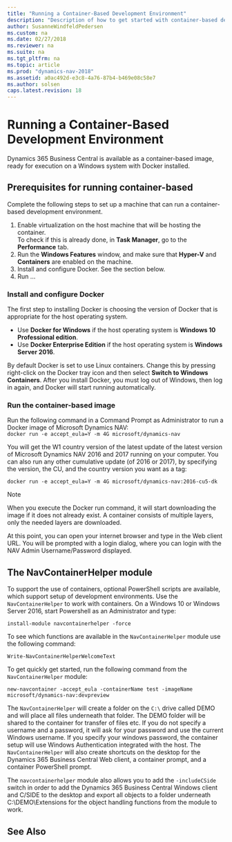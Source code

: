 ```yaml
---
title: "Running a Container-Based Development Environment"
description: "Description of how to get started with container-based development environment."
author: SusanneWindfeldPedersen
ms.custom: na
ms.date: 02/27/2018
ms.reviewer: na
ms.suite: na
ms.tgt_pltfrm: na
ms.topic: article
ms.prod: "dynamics-nav-2018"
ms.assetid: a0ac492d-e3c8-4a76-87b4-b469e08c58e7
ms.author: solsen
caps.latest.revision: 18
---
```


# Running a Container-Based Development Environment
Dynamics 365 Business Central is available as a container-based image, ready for execution on a Windows system with Docker installed.

## Prerequisites for running container-based 
Complete the following steps to set up a machine that can run a container-based development environment.

1) Enable virtualization on the host machine that will be hosting the container.  
To check if this is already done, in **Task Manager**, go to the **Performance** tab. 
2) Run the **Windows Features** window, and make sure that **Hyper-V** and **Containers** are enabled on the machine.
3) Install and configure Docker. See the section below.
4) Run ...

### Install and configure Docker
The first step to installing Docker is choosing the version of Docker that is appropriate for the host operating system. 
- Use **Docker for Windows** if the host operating system is **Windows 10 Professional edition**. 
- Use **Docker Enterprise Edition** if the host operating system is **Windows Server 2016**.

By default Docker is set to use Linux containers. Change this by pressing right-click on the Docker tray icon and then select **Switch to Windows Containers**. After you install Docker, you must log out of Windows, then log in again, and Docker will start running automatically. 

### Run the container-based image 
Run the following command in a Command Prompt as Administrator to run a Docker image of Microsoft Dynamics NAV:  
`docker run -e accept_eula=Y -m 4G microsoft/dynamics-nav` <!-- this needs to change -->

You will get the W1 country version of the latest <!-- ?--> update of the latest version of Microsoft Dynamics NAV 2016 and 2017 running on your computer. You can also run any other cumulative update (of 2016 or 2017), by specifying the version, the CU, and the country version you want as a tag: 

`docker run -e accept_eula=Y -m 4G microsoft/dynamics-nav:2016-cu5-dk`

> [!NOTE]   
> When you execute the Docker run command, it will start downloading the image if it does not already exist. A container consists of multiple layers, only the needed layers are downloaded.

At this point, you can open your internet browser and type in the Web client URL. You will be prompted with a login dialog, where you can login with the NAV Admin Username/Password displayed.

## The NavContainerHelper module
To support the use of containers, optional PowerShell scripts are available, which support setup of development environments. Use the `NavContainerHelper` to work with containers. On a Windows 10 or Windows Server 2016, start Powershell as an Administrator and type:

`install-module navcontainerhelper -force`                       

To see which functions are available in the `NavContainerHelper` module use the following command:

`Write-NavContainerHelperWelcomeText`

To get quickly get started, run the following command from the `NavContainerHelper` module:

```new-navcontainer -accept_eula -containerName test -imageName microsoft/dynamics-nav:devpreview```

The `NavContainerHelper` will create a folder on the `C:\` drive called DEMO and will place all files underneath that folder. The DEMO folder will be shared to the container for transfer of files etc. If you do not specify a username and a password, it will ask for your password and use the current Windows username. If you specify your windows password, the container setup will use Windows Authentication integrated with the host. The `NavContainerHelper` will also create shortcuts on the desktop for the Dynamics 365 Business Central Web client, a container prompt, and a container PowerShell prompt.

The `navcontainerhelper` module also allows you to add the `-includeCSide` switch in order to add the Dynamics 365 Business Central Windows client and C/SIDE to the desktop and export all objects to a folder underneath C:\DEMO\Extensions for the object handling functions from the module to work.

## See Also